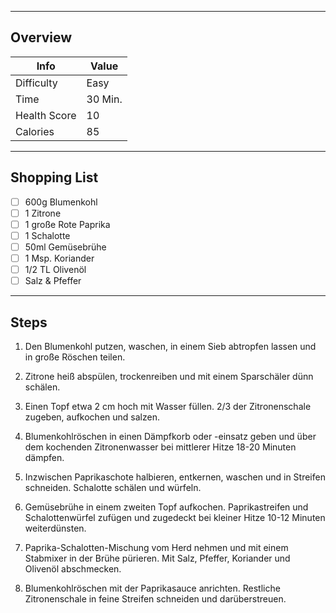 
___
## Overview

| Info | Value |
| ----------- | ----------- |
| Difficulty | Easy | 
| Time | 30 Min. | 
| Health Score | 10 |
| Calories | 85 |

___
## Shopping List

- [ ] 600g Blumenkohl
- [ ] 1 Zitrone
- [ ] 1 große Rote Paprika
- [ ] 1 Schalotte
- [ ] 50ml Gemüsebrühe
- [ ] 1 Msp. Koriander
- [ ] 1/2 TL Olivenöl
- [ ] Salz & Pfeffer

___
## Steps

1. Den Blumenkohl putzen, waschen, in einem Sieb abtropfen lassen und in große Röschen teilen.

2. Zitrone heiß abspülen, trockenreiben und mit einem Sparschäler dünn schälen.

3. Einen Topf etwa 2 cm hoch mit Wasser füllen. 2/3 der Zitronenschale zugeben, aufkochen und salzen.

4. Blumenkohlröschen in einen Dämpfkorb oder -einsatz geben und über dem kochenden Zitronenwasser bei mittlerer Hitze 18-20 Minuten dämpfen.

5. Inzwischen Paprikaschote halbieren, entkernen, waschen und in Streifen schneiden. Schalotte schälen und würfeln.

6. Gemüsebrühe in einem zweiten Topf aufkochen. Paprikastreifen und Schalottenwürfel zufügen und zugedeckt bei kleiner Hitze 10-12 Minuten weiterdünsten.

7. Paprika-Schalotten-Mischung vom Herd nehmen und mit einem Stabmixer in der Brühe pürieren. Mit Salz, Pfeffer, Koriander und Olivenöl abschmecken.

8. Blumenkohlröschen mit der Paprikasauce anrichten. Restliche Zitronenschale in feine Streifen schneiden und darüberstreuen.
